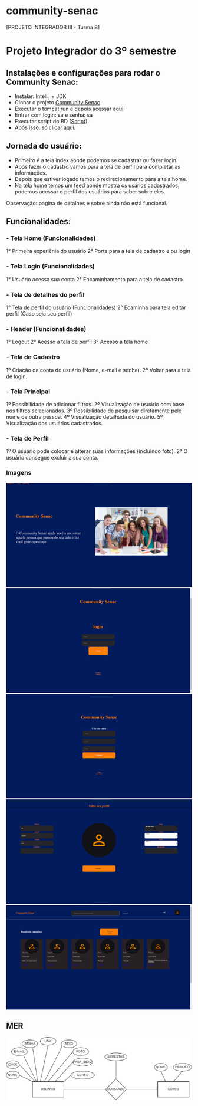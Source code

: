 # community-senac

[PROJETO INTEGRADOR III - Turma B]

# Projeto Integrador do 3º semestre

## Instalações e configurações para rodar o Community Senac:
- Instalar: Intellij + JDK 
- Clonar o projeto <a href="https://github.com/Brenno55/community-senac" target="_blank">Community Senac</a>
- Executar o tomcat:run e depois <a href="http://localhost:8080/console" target="_blank">acessar aqui</a>
- Entrar com login: sa e senha: sa
- Executar script do BD (<a href="https://github.com/Brenno55/community-senac/blob/main/BD" target="_blank">Script</a>)
- Após isso, só <a href="http://localhost:8080" target="_blank">clicar aqui</a>.

## Jornada do usuário:
- Primeiro é a tela index aonde podemos se cadastrar ou fazer login.
- Após fazer o cadastro vamos para a tela de perfil para completar as informações.
- Depois que estiver logado temos o redirecionamento para a tela home.
- Na tela home temos um feed aonde mostra os usários cadastrados, podemos acessar o perfil dos usuários para saber sobre eles.

Observação: pagina de detalhes e sobre ainda não está funcional. 

## Funcionalidades:

### - Tela Home (Funcionalidades) 
1° Primeira experiênia do usuário 
2° Porta para a tela de cadastro e ou login

### - Tela Login (Funcionalidades) 
1° Usuário acessa sua conta 
2° Encaminhamento para a tela de cadastro


### - Tela de detalhes do perfil 
1° Tela de perfil do usuário (Funcionalidades) 
2° Ecaminha para tela editar perfil (Caso seja seu perfil)

### - Header (Funcionalidades) 
1° Logout 
2° Acesso a tela de perfil 
3° Acesso a tela home


### - Tela de Cadastro
1º Criação da conta do usuário (Nome, e-mail e senha).
2º Voltar para a tela de login.

### - Tela Principal
1º Possibilidade de adicionar filtros.
2º Visualização de usuário com base nos filtros selecionados.
3º Possibilidade de pesquisar diretamente pelo nome de outra pessoa.
4º Visualização detalhada do usuário.
5º Visualização dos usuários cadastrados.

### - Tela de Perfil
1º O usuário pode colocar e alterar suas informações (incluindo foto).
2º O usuário consegue excluir a sua conta.

### Imagens
![Tela home](https://github.com/Brenno55/community-senac/blob/main/Tela%20home.png)
![Tela Login](https://github.com/Brenno55/community-senac/blob/main/Tela%20de%20login.png)
![Tela cadastro](https://github.com/Brenno55/community-senac/blob/main/Tela%20de%20Cadastro.png)
![Tela edição de perfil](https://github.com/Brenno55/community-senac/blob/main/Tela%20de%20edi%C3%A7%C3%A3o%20de%20perfil.png)
![Tela index](https://github.com/Brenno55/community-senac/blob/main/Tela%20index.png)


## MER
![MER](https://github.com/Brenno55/community-senac/blob/main/Imagens/Prototipo%20telas/MER.png?raw=true)
